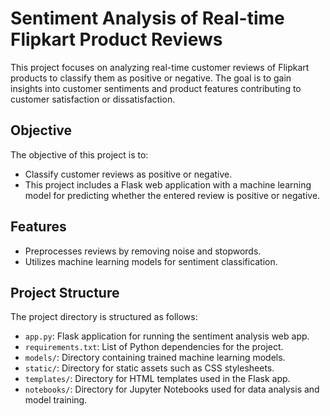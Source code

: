# Sentiment Analysis of Real-time Flipkart Product Reviews

This project focuses on analyzing real-time customer reviews of Flipkart products to classify them as positive or negative. The goal is to gain insights into customer sentiments and product features contributing to customer satisfaction or dissatisfaction.

## Objective

The objective of this project is to:
- Classify customer reviews as positive or negative.
- This project includes a Flask web application with a machine learning model for predicting whether the entered review is positive or negative.


## Features

- Preprocesses reviews by removing noise and stopwords.
- Utilizes machine learning models for sentiment classification.

## Project Structure

The project directory is structured as follows:

- `app.py`: Flask application for running the sentiment analysis web app.
- `requirements.txt`: List of Python dependencies for the project.
- `models/`: Directory containing trained machine learning models.
- `static/`: Directory for static assets such as CSS stylesheets.
- `templates/`: Directory for HTML templates used in the Flask app.
- `notebooks/`: Directory for Jupyter Notebooks used for data analysis and model training.
